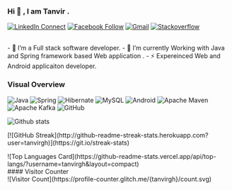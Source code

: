 ### Hi 👋 , I am Tanvir  .

[![LinkedIn Connect](https://img.shields.io/badge/%20-Connect-black?color=14171A&labelColor=212121&logo=linkedin&logoColor=ffffff)](https://www.linkedin.com/in/tanvir-ahmed-chowdhury-aa615824/)
[![Facebook Follow](https://img.shields.io/badge/%20-Connect-black?color=14171A&labelColor=1976d2&logo=facebook&logoColor=ffffff)](https://www.facebook.com/tanvir.chowdhury.313/)
[![Gmail](https://img.shields.io/badge/%20-Send%20Mail-black?color=14171A&labelColor=ef5350&logo=gmail&logoColor=ffffff)](mailto:comillatanvir@gmail.com?subject=From%20GitHub&body=Hi,%20there.%20Found%20you%20from%20GitHub.)
[![Stackoverflow](https://cdn.sstatic.net/Sites/stackoverflow/Img/icon-48.png)](http://stackoverflow.com/users/3409234/tanvirchowdhury")

<br>
- 🔭  I’m a Full stack software developer.
- 🌱  I’m currently Working with Java and Spring framework based Web application .
- ⚡   Expereinced Web and Android applicaiton developer.
<br>

### Visual Overview<br>
![Java](https://img.shields.io/badge/Java-ED8B00?logo=java&logoColor=white)
![Spring](https://img.shields.io/badge/spring-%236DB33F.svg?logo=spring&logoColor=white)
![Hibernate](https://img.shields.io/badge/Hibernate-gray?logo=hibernate&logoColor=white&labelColor=C0B381&color=637075)
![MySQL](https://img.shields.io/badge/mysql-%2300f.svg?logo=mysql&logoColor=white&color=FEA517&labelColor=5382A1)
![Android](https://img.shields.io/badge/Android-000?logo=android)
![Apache Maven](https://img.shields.io/badge/Apache%20Maven-C71A36?logo=Apache%20Maven&logoColor=white&labelColor=black&color=C3203D)
![Apache Kafka](https://img.shields.io/badge/Apache%20Kafka-000?logo=apachekafka)
![GitHub](https://img.shields.io/badge/github-%23121011.svg?logo=github&logoColor=white)


![Github stats](https://github-readme-stats.vercel.app/api?username=tanvirgh&theme=vue&show_icons=true&count_private=true&hide=issues,contribs)
<p></p>
[![GitHub Streak](http://github-readme-streak-stats.herokuapp.com?user=tanvirgh)](https://git.io/streak-stats)
<p></p>
![Top Languages Card](https://github-readme-stats.vercel.app/api/top-langs/?username=tanvirgh&layout=compact)
<br>
#### Visitor Counter<br>
![Visitor Count](https://profile-counter.glitch.me/{tanvirgh}/count.svg)

